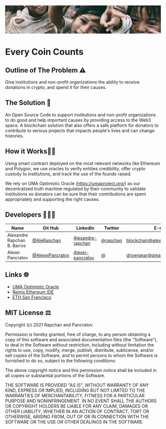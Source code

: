 ![Every Coin Counts](./front-end/public/ECC-Hero.webp)


# Every Coin Counts

## Outline of The Problem ⚠️

Give institutions and non-profit organizations the ability to receive donations in crypto, and spend it for their causes.

## The Solution 🔮

An Open Source Code to support institutions and non-profit organizations to do good and help important causes by providing access to the Web3 space.
A blockchain solution that also offers a safe platform for donators to contribute to serious projects that impacts people's lives and can change histories.

## How it Works👷🏻

Using smart contract deployed on the most relevant networks like Ethereum and Polygon, we use oracles to verify entities credibility, offer crypto custody to institutions, and track the use of the founds raised.

We rely on UMA Optimistic Oracle (https://umaproject.org/) as our decentralized truth machine regulated by their community to validate institutions so donators can be sure that their contributions are spent appropriately and supporting the right causes.

## Developers 🧑🏻‍💻

Name  | Git Hub | LinkedIn | Twitter | E-mail
------------- | ------------- | ------------- | ------------- | -------------
Alexandre Rapchan B. Barros  | [@AleRapchan](https://www.github.com/AleRapchan) | [Alexandre-rapchan](https://www.linkedin.com/in/alexandre-rapchan/) | [@rapchan](https://www.twitter.com/rapchan/) | blockchain@alexandrebarros.com
Alexei Pancratov  | [@AlexeiPancratov](https://www.github.com/alexeipancratov) | [Alexei-pancratov](https://www.linkedin.com/in/alexei-pancratov-07413b119/) | [@](https://www.twitter.com/) | drivergear@gmail.com

## Links 🌐
- [UMA Optimistic Oracle](http://umaproject.org/)
- [Remix Ethereum IDE](https://remix.ethereum.org/)
- [ETH San Francisco](https://sf.ethglobal.com/)

## MIT License ⚖️

Copyright (c) 2021 Rapchan and Pancratov

Permission is hereby granted, free of charge, to any person obtaining a copy
of this software and associated documentation files (the "Software"), to deal
in the Software without restriction, including without limitation the rights
to use, copy, modify, merge, publish, distribute, sublicense, and/or sell
copies of the Software, and to permit persons to whom the Software is
furnished to do so, subject to the following conditions:

The above copyright notice and this permission notice shall be included in all
copies or substantial portions of the Software.

THE SOFTWARE IS PROVIDED "AS IS", WITHOUT WARRANTY OF ANY KIND, EXPRESS OR
IMPLIED, INCLUDING BUT NOT LIMITED TO THE WARRANTIES OF MERCHANTABILITY,
FITNESS FOR A PARTICULAR PURPOSE AND NONINFRINGEMENT. IN NO EVENT SHALL THE
AUTHORS OR COPYRIGHT HOLDERS BE LIABLE FOR ANY CLAIM, DAMAGES OR OTHER
LIABILITY, WHETHER IN AN ACTION OF CONTRACT, TORT OR OTHERWISE, ARISING FROM,
OUT OF OR IN CONNECTION WITH THE SOFTWARE OR THE USE OR OTHER DEALINGS IN THE
SOFTWARE.
